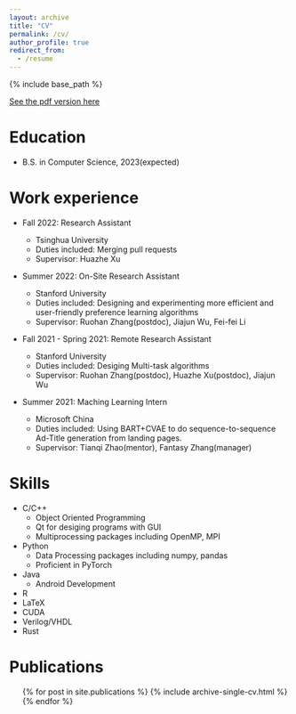 ```yaml
---
layout: archive
title: "CV"
permalink: /cv/
author_profile: true
redirect_from:
  - /resume
---
```


{% include base_path %}

[See the pdf version here](http://gaojl19.github.io/files/JialuGao.pdf)


Education
======
* B.S. in Computer Science, 2023(expected)

Work experience
======
* Fall 2022: Research Assistant
  * Tsinghua University
  * Duties included: Merging pull requests
  * Supervisor: Huazhe Xu

* Summer 2022: On-Site Research Assistant
  * Stanford University
  * Duties included: Designing and experimenting more efficient and user-friendly preference learning algorithms
  * Supervisor: Ruohan Zhang(postdoc), Jiajun Wu, Fei-fei Li

* Fall 2021 - Spring 2021: Remote Research Assistant
  * Stanford University
  * Duties included: Desiging Multi-task algorithms
  * Supervisor: Ruohan Zhang(postdoc), Huazhe Xu(postdoc), Jiajun Wu

* Summer 2021: Maching Learning Intern
  * Microsoft China
  * Duties included: Using BART+CVAE to do sequence-to-sequence Ad-Title generation from landing pages.
  * Supervisor: Tianqi Zhao(mentor), Fantasy Zhang(manager)

  
Skills
======
* C/C++
    * Object Oriented Programming
    * Qt for desiging programs with GUI
    * Multiprocessing packages including OpenMP, MPI
* Python
  * Data Processing packages including numpy, pandas
  * Proficient in PyTorch
* Java
    * Android Development
* R
* LaTeX
* CUDA
* Verilog/VHDL
* Rust

Publications
======
  <ul>{% for post in site.publications %}
    {% include archive-single-cv.html %}
  {% endfor %}</ul>
  
  
  
